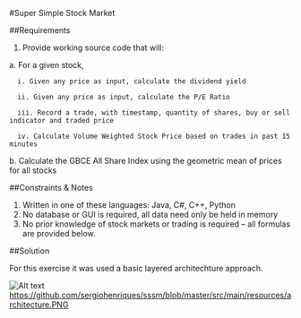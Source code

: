 
#Super Simple Stock Market

##Requirements 
1. Provide working source code that will:

  a. For a given stock, 
  
      i. Given any price as input, calculate the dividend yield 
    
      ii. Given any price as input, calculate the P/E Ratio 
    
      iii. Record a trade, with timestamp, quantity of shares, buy or sell indicator and traded price 
    
      iv. Calculate Volume Weighted Stock Price based on trades in past 15 minutes 
    
  b. Calculate the GBCE All Share Index using the geometric mean of prices for all stocks 


##Constraints & Notes 
1. Written in one of these languages: 
   Java, C#, C++, Python 
2. No database or GUI is required, all data need only be held in memory 
3. No prior knowledge of stock markets or trading is required – all formulas are provided below. 

##Solution

For this exercise it was used a basic layered architechture approach.

![Alt text](/blob/master/src/main/resources/architecture.PNG?raw=true "Optional Title")
https://github.com/sergiohenriques/sssm/blob/master/src/main/resources/architecture.PNG


